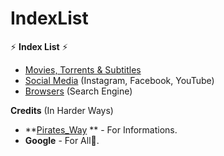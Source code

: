 # IndexList

⚡️ **Index List** ⚡️

- [Movies, Torrents & Subtitles](https://github.com/JinnSulthan/IndexList/tree/main/IndexList/Movies)
- [Social Media](https://github.com/JinnSulthan/IndexList/tree/main/IndexList/SocialMedia) (Instagram, Facebook, YouTube)
- [Browsers](https://github.com/JinnSulthan/IndexList/tree/main/IndexList/WebBrowsers) (Search Engine) 














**Credits** (In Harder Ways)
- **[Pirates_Way](https://t.me/Pirates_Way) ** - For Informations.
- **Google** - For All🤗. 
